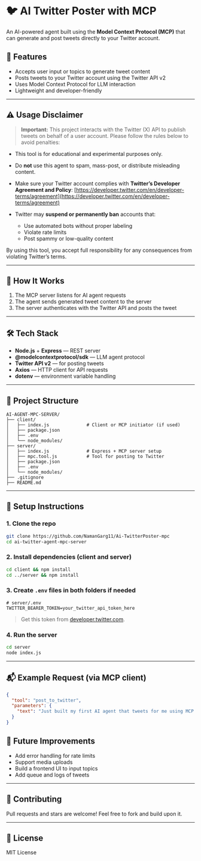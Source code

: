 # 🐦 AI Twitter Poster with MCP

An AI-powered agent built using the **Model Context Protocol (MCP)** that can generate and post tweets directly to your Twitter account.

## 🚀 Features

* Accepts user input or topics to generate tweet content
* Posts tweets to your Twitter account using the Twitter API v2
* Uses Model Context Protocol for LLM interaction
* Lightweight and developer-friendly

---

## ⚠️ Usage Disclaimer

> **Important:** This project interacts with the Twitter (X) API to publish tweets on behalf of a user account. Please follow the rules below to avoid penalties:

* This tool is for educational and experimental purposes only.
* Do **not** use this agent to spam, mass-post, or distribute misleading content.
* Make sure your Twitter account complies with **Twitter’s Developer Agreement and Policy**: [https://developer.twitter.com/en/developer-terms/agreement](https://developer.twitter.com/en/developer-terms/agreement)
* Twitter may **suspend or permanently ban** accounts that:

  * Use automated bots without proper labeling
  * Violate rate limits
  * Post spammy or low-quality content

By using this tool, you accept full responsibility for any consequences from violating Twitter’s terms.

---

## 🧠 How It Works

1. The MCP server listens for AI agent requests
2. The agent sends generated tweet content to the server
3. The server authenticates with the Twitter API and posts the tweet

---

## 🛠️ Tech Stack

* **Node.js** + **Express** — REST server
* **@modelcontextprotocol/sdk** — LLM agent protocol
* **Twitter API v2** — for posting tweets
* **Axios** — HTTP client for API requests
* **dotenv** — environment variable handling

---

## 📁 Project Structure

```
AI-AGENT-MPC-SERVER/
├── client/
│   ├── index.js              # Client or MCP initiator (if used)
│   ├── package.json
│   ├── .env
│   └── node_modules/
├── server/
│   ├── index.js              # Express + MCP server setup
│   ├── mpc.tool.js           # Tool for posting to Twitter
│   ├── package.json
│   ├── .env
│   └── node_modules/
├── .gitignore
├── README.md
```

---

## 🔧 Setup Instructions

### 1. Clone the repo

```bash
git clone https://github.com/NamanGarg11/Ai-TwitterPoster-mpc
cd ai-twitter-agent-mpc-server
```

### 2. Install dependencies (client and server)

```bash
cd client && npm install
cd ../server && npm install
```

### 3. Create `.env` files in both folders if needed

```env
# server/.env
TWITTER_BEARER_TOKEN=your_twitter_api_token_here
```

> Get this token from [developer.twitter.com](https://developer.twitter.com/en/portal/dashboard).

### 4. Run the server

```bash
cd server
node index.js
```

---

## 📬 Example Request (via MCP client)

```json
{
  "tool": "post_to_twitter",
  "parameters": {
    "text": "Just built my first AI agent that tweets for me using MCP! 🚀 #AI #TwitterBot"
  }
}
```

## 🧩 Future Improvements

* Add error handling for rate limits
* Support media uploads
* Build a frontend UI to input topics
* Add queue and logs of tweets

---

## 🤝 Contributing

Pull requests and stars are welcome! Feel free to fork and build upon it.

---

## 📜 License

MIT License
